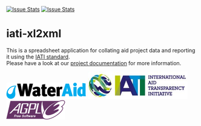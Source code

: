 [![Issue Stats](http://issuestats.com/github/wateraid/iati-xl2xml/badge/issue)](http://issuestats.com/github/wateraid/iati-xl2xml)
[![Issue Stats](http://issuestats.com/github/wateraid/iati-xl2xml/badge/pr)](http://issuestats.com/github/wateraid/iati-xl2xml)
# iati-xl2xml
This is a spreadsheet application for collating aid project data and reporting it using the [IATI standard](http://iatistandard.org/).  
Please have a look at our [project documentation](http://wateraid.github.io/iati-xl2xml/index.html) for more information.  
  
    
![wateraid logo](docs/images/logo.png) ![iati logo](docs/images/iatilogo.jpg) ![agpl3 logo](docs/images/agplv3.png)
